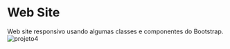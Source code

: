 # Web Site
 Web site responsivo usando algumas classes e componentes do Bootstrap.
![projeto4](https://user-images.githubusercontent.com/109535627/206024690-f7396111-54b5-474b-a364-222e7bcdc702.png)

